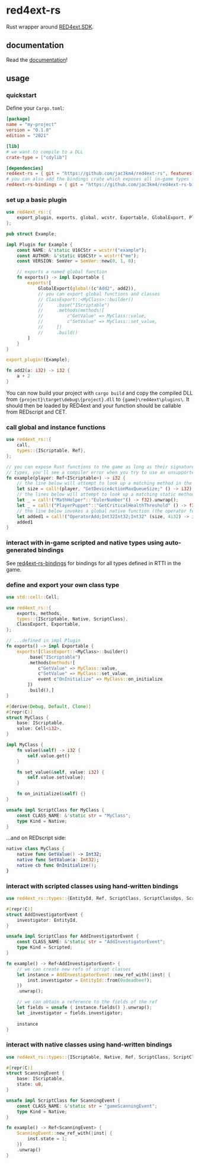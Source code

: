 # red4ext-rs
Rust wrapper around [RED4ext.SDK](https://github.com/WopsS/RED4ext.SDK).

## documentation
Read the [documentation](https://jac3km4.github.io/red4ext-rs/red4ext_rs/index.html)!

## usage

### quickstart
Define your `Cargo.toml`:
```toml
[package]
name = "my-project"
version = "0.1.0"
edition = "2021"

[lib]
# we want to compile to a DLL
crate-type = ["cdylib"]

[dependencies]
red4ext-rs = { git = "https://github.com/jac3km4/red4ext-rs", features = ["log"], rev = "v0.6.3" }
# you can also add the bindings crate which exposes all in-game types for convenience
red4ext-rs-bindings = { git = "https://github.com/jac3km4/red4ext-rs-bindings", rev = "v0.2.2" }
```

### set up a basic plugin
```rs
use red4ext_rs::{
    export_plugin, exports, global, wcstr, Exportable, GlobalExport, Plugin, SemVer, U16CStr,
};

pub struct Example;

impl Plugin for Example {
    const NAME: &'static U16CStr = wcstr!("example");
    const AUTHOR: &'static U16CStr = wcstr!("me");
    const VERSION: SemVer = SemVer::new(0, 1, 0);

    // exports a named global function
    fn exports() -> impl Exportable {
        exports![
            GlobalExport(global!(c"Add2", add2)),
            // you can export global functions and classes
            // ClassExport::<MyClass>::builder()
            //     .base("IScriptable")
            //     .methods(methods![
            //         c"GetValue" => MyClass::value,
            //         c"SetValue" => MyClass::set_value,
            //     ])
            //     .build()
        ]
    }
}

export_plugin!(Example);

fn add2(a: i32) -> i32 {
    a + 2
}
```

You can now build your project with `cargo build` and copy the compiled DLL from `{project}\target\debug\{project}.dll` to `{game}\red4ext\plugins\`. It should then be loaded by RED4ext and your function should be callable from REDscript and CET.

### call global and instance functions
```rust
use red4ext_rs::{
    call,
    types::{IScriptable, Ref},
};

// you can expose Rust functions to the game as long as their signatures consist of supported
// types, you'll see a compiler error when you try to use an unsupported type like i128
fn example(player: Ref<IScriptable>) -> i32 {
    // the line below will attempt to look up a matching method in the instance and call it
    let size = call!(player, "GetDeviceActionMaxQueueSize;" () -> i32).unwrap();
    // the lines below will attempt to look up a matching static method (scripted or native) and call it
    let _ = call!("MathHelper"::"EulerNumber"() -> f32).unwrap();
    let _ = call!("PlayerPuppet"::"GetCriticalHealthThreshold" () -> f32).unwrap();
    // the line below invokes a global native function (the operator for adding two Int32)
    let added1 = call!("OperatorAdd;Int32Int32;Int32" (size, 4i32) -> i32).unwrap();
    added1
}
```

### interact with in-game scripted and native types using auto-generated bindings

See [red4ext-rs-bindings](https://github.com/jac3km4/red4ext-rs-bindings) for bindings for all
types defined in RTTI in the game.

### define and export your own class type
```rust
use std::cell::Cell;

use red4ext_rs::{
    exports, methods,
    types::{IScriptable, Native, ScriptClass},
    ClassExport, Exportable,
};

// ...defined in impl Plugin
fn exports() -> impl Exportable {
    exports![ClassExport::<MyClass>::builder()
        .base("IScriptable")
        .methods(methods![
            c"GetValue" => MyClass::value,
            c"SetValue" => MyClass::set_value,
            event c"OnInitialize" => MyClass::on_initialize
        ])
        .build(),]
}

#[derive(Debug, Default, Clone)]
#[repr(C)]
struct MyClass {
    base: IScriptable,
    value: Cell<i32>,
}

impl MyClass {
    fn value(&self) -> i32 {
        self.value.get()
    }

    fn set_value(&self, value: i32) {
        self.value.set(value);
    }

    fn on_initialize(&self) {}
}

unsafe impl ScriptClass for MyClass {
    const CLASS_NAME: &'static str = "MyClass";
    type Kind = Native;
}
```
...and on REDscript side:
```swift
native class MyClass {
    native func GetValue() -> Int32;
    native func SetValue(a: Int32);
    native cb func OnInitialize();
}
```

### interact with scripted classes using hand-written bindings
```rust
use red4ext_rs::types::{EntityId, Ref, ScriptClass, ScriptClassOps, Scripted};

#[repr(C)]
struct AddInvestigatorEvent {
    investigator: EntityId,
}

unsafe impl ScriptClass for AddInvestigatorEvent {
    const CLASS_NAME: &'static str = "AddInvestigatorEvent";
    type Kind = Scripted;
}

fn example() -> Ref<AddInvestigatorEvent> {
    // we can create new refs of script classes
    let instance = AddInvestigatorEvent::new_ref_with(|inst| {
        inst.investigator = EntityId::from(0xdeadbeef);
    })
    .unwrap();

    // we can obtain a reference to the fields of the ref
    let fields = unsafe { instance.fields() }.unwrap();
    let _investigator = fields.investigator;
    
    instance
}
```

### interact with native classes using hand-written bindings
```rust
use red4ext_rs::types::{IScriptable, Native, Ref, ScriptClass, ScriptClassOps};

#[repr(C)]
struct ScanningEvent {
    base: IScriptable,
    state: u8,
}

unsafe impl ScriptClass for ScanningEvent {
    const CLASS_NAME: &'static str = "gameScanningEvent";
    type Kind = Native;
}

fn example() -> Ref<ScanningEvent> {
    ScanningEvent::new_ref_with(|inst| {
        inst.state = 1;
    })
    .unwrap()
}
```
